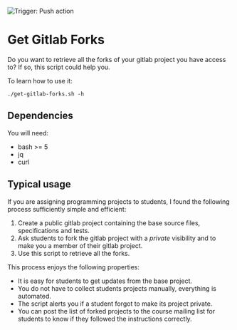 ![Trigger: Push action](https://github.com/yurug/get-gitlab-forks/workflows/Trigger:%20Push%20action/badge.svg)

# Get Gitlab Forks

Do you want to retrieve all the forks of your gitlab project you have
access to? If so, this script could help you.

To learn how to use it:

```
./get-gitlab-forks.sh -h
```

## Dependencies

You will need:

- bash >= 5
- jq
- curl

## Typical usage

If you are assigning programming projects to students, I found the following process sufficiently simple and efficient:

1. Create a public gitlab project containing the base source files, specifications and tests.
2. Ask students to fork the gitlab project with a *private* visibility and to make you a member of their gitlab project.
3. Use this script to retrieve all the forks.

This process enjoys the following properties:
- It is easy for students to get updates from the base project.
- You do not have to collect students projects manually, everything is automated.
- The script alerts you if a student forgot to make its project private.
- You can post the list of forked projects to the course mailing list for students to know if they followed the instructions correctly.



